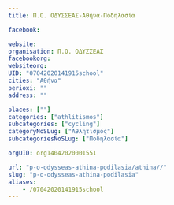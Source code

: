 ```yaml
---
title: Π.Ο. ΟΔΥΣΣΕΑΣ-Αθήνα-Ποδηλασία

facebook:

website:
organisation: Π.Ο. ΟΔΥΣΣΕΑΣ
facebookorg:
websiteorg:
UID: "07042020141915school"
cities: "Αθήνα"
perioxi: ""
address: ""

places: [""]
categories: ["athlitismos"]
subcategories: ["cycling"]
categoryNoSLug: ["Αθλητισμός"]
subcategoriesNoSLug: ["Ποδηλασία"]

orgUID: org14042020001551

url: "p-o-odysseas-athina-podilasia/athina//"
slug: "p-o-odysseas-athina-podilasia"
aliases:
    - /07042020141915school
---
```





